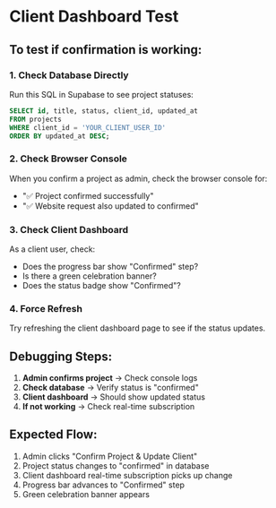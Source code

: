 # Client Dashboard Test

## To test if confirmation is working:

### 1. Check Database Directly

Run this SQL in Supabase to see project statuses:

```sql
SELECT id, title, status, client_id, updated_at
FROM projects
WHERE client_id = 'YOUR_CLIENT_USER_ID'
ORDER BY updated_at DESC;
```

### 2. Check Browser Console

When you confirm a project as admin, check the browser console for:

- "✅ Project confirmed successfully"
- "✅ Website request also updated to confirmed"

### 3. Check Client Dashboard

As a client user, check:

- Does the progress bar show "Confirmed" step?
- Is there a green celebration banner?
- Does the status badge show "Confirmed"?

### 4. Force Refresh

Try refreshing the client dashboard page to see if the status updates.

## Debugging Steps:

1. **Admin confirms project** → Check console logs
2. **Check database** → Verify status is "confirmed"
3. **Client dashboard** → Should show updated status
4. **If not working** → Check real-time subscription

## Expected Flow:

1. Admin clicks "Confirm Project & Update Client"
2. Project status changes to "confirmed" in database
3. Client dashboard real-time subscription picks up change
4. Progress bar advances to "Confirmed" step
5. Green celebration banner appears
